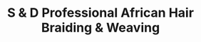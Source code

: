 ---
title: "S & D Professional African Hair Braiding & Weaving"
url: /chester/s-und-d-professional-african-hair-braiding-und-weaving/
shop: Friseur
---